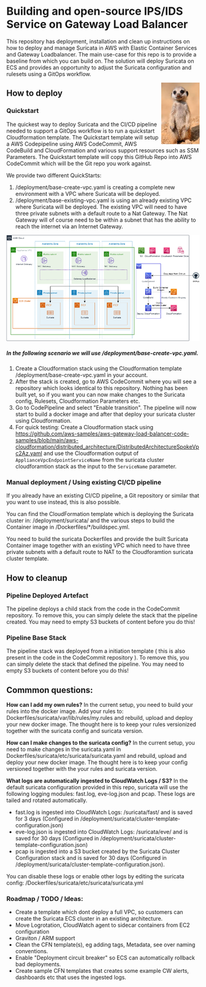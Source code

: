 # Building and open-source IPS/IDS Service on Gateway Load Balancer
This repository has deployment, installation and clean up instructions on how to deploy and manage Suricata in AWS with Elastic Container Services and Gateway Loadbalancer. The main use-case for this repo is to provide a baseline from which you can build on. The solution will deploy Suricata on ECS and provides an opportunity to adjust the Suricata configuration and rulesets using a GitOps workflow.

<img width="100" height="160" style="float: right;" src="img/meerkat.jpg">

## How to deploy

### Quickstart
The quickest way to deploy Suricata and the CI/CD pipeline needed to support a GitOps workflow is to run a quickstart Cloudformation template. The Quickstart template will setup a AWS Codepipeline using AWS CodeCommit, AWS CodeBuild and CloudFormation and various support resources such as SSM Parameters.
The Quickstart template will copy this GitHub Repo into AWS CodeCommit which will be the Git repo you work against. 

We provide two different QuickStarts:

1. /deployment/base-create-vpc.yaml is creating a complete new environment with a VPC where Suricata will be deployed.
2. /deployment/base-existing-vpc.yaml is using an already existing VPC where Suricata will be deployed. The existing VPC will need to have three private subnets with a default route to a Nat Gateway. The Nat Gateway will of course need to be within a subnet that has the ability to reach the internet via an Internet Gateway.

![Solution Overview](img/suricata-docker-Suricata-cluster.png)
##### In the following scenario we will use /deployment/base-create-vpc.yaml.

1. Create a Cloudformation stack using the Cloudformation template /deployment/base-create-vpc.yaml in your account.
2. After the stack is created, go to AWS CodeCommit where you will see a repository which looks identical to this repository. Nothing has been built yet, so if you want you can now make changes to the Suricata config, Rulesets, Cloudformation Parameters etc.
3. Go to CodePipeline and select "Enable transition". The pipeline will now start to build a docker image and after that deploy your suricata cluster using Cloudformation.
4. For quick testing: Create a Cloudformation stack using https://github.com/aws-samples/aws-gateway-load-balancer-code-samples/blob/main/aws-cloudformation/distributed_architecture/DistributedArchitectureSpokeVpc2Az.yaml and use the Cloudformation output of `ApplianceVpcEndpointServiceName` from the suricata cluster cloudforamtion stack as the input to the `ServiceName` parameter.

### Manual deployment / Using existing CI/CD pipeline
If you already have an existing CI/CD pipeline, a Git repository or similar that you want to use instead, this is also possible.

You can find the CloudFormation template which is deploying the Suricata cluster in: /deployment/suricata/ and the various steps to build the Container image in /Dockerfiles/*/buildspec.yml.

You need to build the suricata Dockerfiles and provide the built Suricata Container image together with an existing VPC which need to have three private subnets with a default route to NAT to the Cloudforamtion suricata cluster template.

## How to cleanup

### Pipeline Deployed Artefact

The pipeline deploys a child stack from the code in the CodeCommit repository. To remove this, you can simply delete the stack that the pipeline created. You may need to empty S3 buckets of content before you do this!

### Pipeline Base Stack

The pipeline stack was deployed from a initiation template ( this is also present in the code in the CodeCommit repository ). To remove this, you can simply delete the stack that defined the pipeline. You may need to empty S3 buckets of content before you do this!
## Commmon questions:

**How can I add my own rules?**
In the current setup, you need to build your rules into the docker image. Add your rules to: Dockerfiles/suricata/var/lib/rules/my.rules and rebuild, upload and deploy your new docker image. The thought here is to keep your rules versionized together with the suricata config and suricata version.

**How can I make changes to the suricata config?**
In the current setup, you need to make changes in the suricata.yaml in Dockerfiles/suricata/etc/suricata/suricata.yaml and rebuild, upload and deploy your new docker image. The thought here is to keep your config versioned together with the your rules and suricata version.

**What logs are automatically ingested to CloudWatch Logs / S3?**
In the default suricata configuration provided in this repo, suricata will use the following logging modules: fast.log, eve-log.json and pcap. These logs are tailed and rotated automatically.

* fast.log is ingested into CloudWatch Logs: /suricata/fast/ and is  saved for 3 days (Configured in /deployment/suricata/cluster-template-configuration.json)
* eve-log.json is ingested into CloudWatch Logs: /suricata/eve/ and is saved for 30 days (Configured in /deployment/suricata/cluster-template-configuration.json)
* pcap is ingested into a S3 bucket created by the Suricata Cluster Configuration stack and is saved for 30 days (Configured in /deployment/suricata/cluster-template-configuration.json).

You can disable these logs or enable other logs by editing the suricata config: /Dockerfiles/suricata/etc/suricata/suricata.yml

### Roadmap / TODO / Ideas:


* Create a template which dont deploy a full VPC, so customers can create the Suricata ECS cluster in an existing architecture.
* Move Logrotation, CloudWatch agent to sidecar containers from EC2 configuration
* Graviton / ARM support
* Clean the CFN template(s), eg adding tags, Metadata, see over naming conventions.
* Enable "Deployment circuit breaker" so ECS can automatically rollback bad deployments.
* Create sample CFN templates that creates some example CW alerts, dashboards etc that uses the ingested logs.